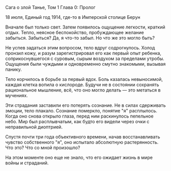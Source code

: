 Сага о злой Танье, Том 1
Глава 0: Пролог

18 июля, Единый год 1914, где-то в Имперской столице Берун  

Вначале был только свет. Затем появилось ощущение легкости, краткий отдых. Тепло, неясное беспокойство, пробуждающее желание забыться. Забыться? Да, я что-то забыл. Но что же это могло быть?  

Не успев задаться этим вопросом, тело вдруг содрогнулось. Холод пронзил кожу, и разум зарегистрировал его как первый опыт ребенка, соприкоснувшегося с суровым, сырым воздухом за пределами утробы. Ощущения были чуждыми и одновременно смутно знакомыми, вызывая панику.  

Тело корчилось в борьбе за первый вдох. Боль казалась невыносимой, каждая клетка вопила о кислороде. Будучи не в состоянии сохранять рациональное мышление, всё, что оно могло делать — это метаться в мучениях.  

Эти страдания заставили его потерять сознание. Не в силах сдерживать эмоции, тело плакало. Сознание померкло, понятие "я" расплылось. Когда оно снова открыло глаза, перед ним раскинулось пепельное небо. Мир был расплывчатым, как будто его видели через очки с неправильной диоптрией.  

Спустя почти три года объективного времени, начав восстанавливать чувство собственного "я", оно испытало абсолютную растерянность. Что это? Что со мной произошло?  

На этом моменте оно еще не знало, что его ожидает жизнь в мире войны и страданий.  
